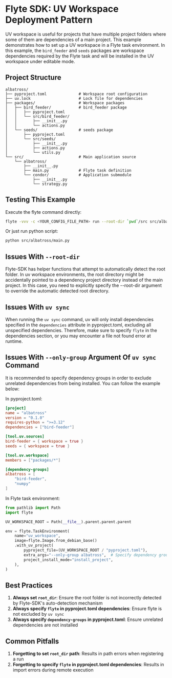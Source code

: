 
# Flyte SDK: UV Workspace Deployment Pattern

UV workspace is useful for projects that have multiple project folders where some of them are dependencies of a main project. This example demonstrates how to set up a UV workspace in a Flyte task environment. In this example, the `bird_feeder` and `seeds` packages are workspace dependencies required by the Flyte task and will be installed in the UV workspace under editable mode.

## Project Structure

```
albatross/
├── pyproject.toml              # Workspace root configuration
├── uv.lock                     # Lock file for dependencies
├── packages/                   # Workspace packages
│   ├── bird_feeder/            # bird_feeder package
│   │   ├── pyproject.toml
│   │   └── src/bird_feeder/
│   │       ├── __init__.py
│   │       └── actions.py
│   └── seeds/                  # seeds package
│       ├── pyproject.toml
│       └── src/seeds/
│           ├── __init__.py
│           ├── actions.py
│           └── utils.py
└── src/                        # Main application source
    └── albatross/
        ├── __init__.py
        ├── main.py             # Flyte task definition
        └── condor/             # Application submodule
            ├── __init__.py
            └── strategy.py
```

##  Testing This Example
Execute the flyte command directly:
```bash
flyte -vvv -c <YOUR_CONFIG_FILE_PATH> run --root-dir `pwd`/src src/albatross/main.py albatross_task
```
Or just run python script:
```bash
python src/albatross/main.py
```

##  Issues With `--root-dir`
Flyte-SDK has helper functions that attempt to automatically detect the root folder. In uv workspace environments, the root directory might be
accidentally pointed to a dependency project directory instead of the main project. In this case, you need to explicitly specify the --root-dir
argument to override the automatic detected root directory.

##  Issues With `uv sync`
When running the `uv sync` command, uv will only install dependencies specified in the `dependencies` attribute in pyproject.toml, excluding all unspecified dependencies. Therefore, make sure to specify `flyte` in the dependencies section, or you may encounter a file not found error at runtime.

## Issues With `--only-group` Argument Of `uv sync` Command
It is recommended to specify dependency groups in order to exclude unrelated dependencies from being installed. You can follow the example below:

In pyproject.toml:
```toml
[project]
name = "albatross"
version = "0.1.0"
requires-python = ">=3.12"
dependencies = ["bird-feeder"]

[tool.uv.sources]
bird-feeder = { workspace = true }
seeds = { workspace = true }

[tool.uv.workspace]
members = ["packages/*"]

[dependency-groups]
albatross = [
    "bird-feeder",
    "numpy"
]
```

In Flyte task environment:
```python
from pathlib import Path
import flyte

UV_WORKSPACE_ROOT = Path(__file__).parent.parent.parent

env = flyte.TaskEnvironment(
    name="uv_workspace",
    image=flyte.Image.from_debian_base()
    .with_uv_project(
        pyproject_file=(UV_WORKSPACE_ROOT / "pyproject.toml"),
        extra_args="--only-group albatross",  # Specify dependency group with --only-group argument
        project_install_mode="install_project",
    ),
)
```

## Best Practices

1. **Always set `root_dir`**: Ensure the root folder is not incorrectly detected by Flyte-SDK's auto-detection mechanism
2. **Always specify `flyte` in pyproject.toml dependencies**: Ensure flyte is not excluded by `uv sync`
3. **Always specify `dependency-groups` in pyproject.toml**: Ensure unrelated dependencies are not installed

## Common Pitfalls

1. **Forgetting to set `root_dir` path**: Results in path errors when registering a run
2. **Forgetting to specify `flyte` in pyproject.toml dependencies**: Results in import errors during remote execution